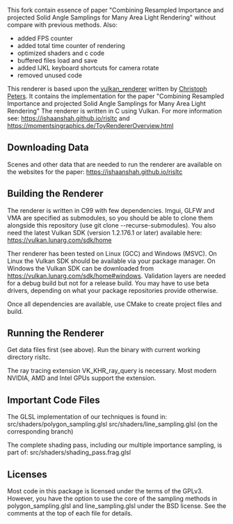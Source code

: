 This fork contain essence of paper "Combining Resampled Importance and projected Solid Angle Samplings for Many Area Light Rendering" without compare with previous methods. 
Also:
* added FPS counter
* added total time counter of rendering
* optimized shaders and c code
* buffered files load and save
* added IJKL keyboard shortcuts for camera rotate
* removed unused code

This renderer is based upon the [vulkan_renderer](https://github.com/MomentsInGraphics/vulkan_renderer)
written by [Christoph Peters](https://momentsingraphics.de).
It contains the implementation for the paper "Combining Resampled
Importance and projected Solid Angle Samplings for Many Area Light Rendering"
The renderer is written in C using Vulkan. For more information see:
https://ishaanshah.github.io/risltc and https://momentsingraphics.de/ToyRendererOverview.html

## Downloading Data
Scenes and other data that are needed to run the renderer are available on the
websites for the paper:
https://ishaanshah.github.io/risltc

## Building the Renderer

The renderer is written in C99 with few dependencies. Imgui, GLFW and VMA are
specified as submodules, so you should be able to clone them alongside this
repository (use git clone --recurse-submodules). You also need the latest
Vulkan SDK (version 1.2.176.1 or later) available here:
https://vulkan.lunarg.com/sdk/home

Ther renderer has been tested on Linux (GCC) and Windows (MSVC).
On Linux the Vulkan SDK should be available via your package manager.
On Windows the Vulkan SDK can be downloaded from https://vulkan.lunarg.com/sdk/home#windows.
Validation layers are needed for a debug build but not for a release build.
You may have to use beta drivers, depending on what your package repositories
provide otherwise.

Once all dependencies are available, use CMake to create project files and
build.


## Running the Renderer

Get data files first (see above). Run the binary with current working directory 
risltc. 

The ray tracing extension VK_KHR_ray_query is necessary. Most modern NVIDIA, AMD
and Intel GPUs support the extension.


## Important Code Files

The GLSL implementation of our techniques is found in:
src/shaders/polygon_sampling.glsl
src/shaders/line_sampling.glsl (on the corresponding branch)

The complete shading pass, including our multiple importance sampling, is part
of:
src/shaders/shading_pass.frag.glsl


## Licenses

Most code in this package is licensed under the terms of the GPLv3. However,
you have the option to use the core of the sampling methods in
polygon_sampling.glsl and line_sampling.glsl under the BSD license. See the 
comments at the top of each file for details.

